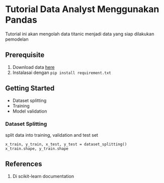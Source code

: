 # Tutorial Data Analyst Menggunakan Pandas

Tutorial ini akan mengolah data titanic menjadi data yang siap dilakukan pemodelan

## Prerequisite
1. Download data [here](https://www.kaggle.com/competitions/titanic/data?select=train.csv)
2. Instalasai dengan `pip install requirement.txt`

## Getting Started

- Dataset splitting
- Training
- Model validation

### Dataset Splitting

split data into training, validation and test set
``` code
x_train, y_train, x_test, y_test = dataset_splitting()
x_train.shape, y_train.shape
```

## References
1. Di scikit-learn documentation

